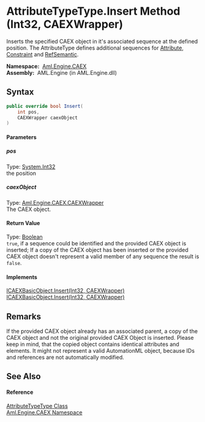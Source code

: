 AttributeTypeType.Insert Method (Int32, CAEXWrapper)
====================================================
Inserts the specified CAEX object in it's associated sequence at the defined position. The AttributeType defines additional sequences for [Attribute][1], [Constraint][2] and [RefSemantic][3].

  **Namespace:**  [Aml.Engine.CAEX][4]  
  **Assembly:**  AML.Engine (in AML.Engine.dll)

Syntax
------

```csharp
public override bool Insert(
	int pos,
	CAEXWrapper caexObject
)
```

#### Parameters

##### *pos*
Type: [System.Int32][5]  
the position

##### *caexObject*
Type: [Aml.Engine.CAEX.CAEXWrapper][6]  
The CAEX object.

#### Return Value
Type: [Boolean][7]  
`true`, if a sequence could be identified and the provided CAEX object is inserted; If a copy of the CAEX object has been inserted or the provided CAEX object doesn't represent a valid member of any sequence the result is `false`. 
#### Implements
[ICAEXBasicObject.Insert(Int32, CAEXWrapper)][8]  
[ICAEXBasicObject.Insert(Int32, CAEXWrapper)][8]  


Remarks
-------
 If the provided CAEX object already has an associated parent, a copy of the CAEX object and not the original provided CAEX Object is inserted. Please keep in mind, that the copied object contains identical attributes and elements. It might not represent a valid AutomationML object, because IDs and references are not automatically modified. 

See Also
--------

#### Reference
[AttributeTypeType Class][9]  
[Aml.Engine.CAEX Namespace][4]  

[1]: Attribute.md
[2]: Constraint.md
[3]: RefSemantic.md
[4]: ../README.md
[5]: https://docs.microsoft.com/dotnet/api/system.int32
[6]: ../CAEXWrapper/README.md
[7]: https://docs.microsoft.com/dotnet/api/system.boolean
[8]: ../ICAEXBasicObject/Insert_1.md
[9]: README.md
[10]: https://www.automationml.org
[11]: ../../icons/logoShade.png